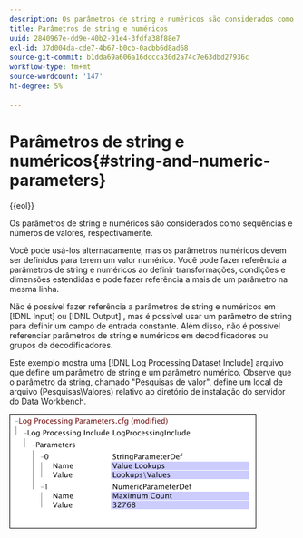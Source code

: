 ```yaml
---
description: Os parâmetros de string e numéricos são considerados como sequências e números de valores, respectivamente.
title: Parâmetros de string e numéricos
uuid: 2840967e-dd9e-40b2-91e4-3fdfa38f88e7
exl-id: 37d004da-cde7-4b67-b0cb-0acbb6d8ad68
source-git-commit: b1dda69a606a16dccca30d2a74c7e63dbd27936c
workflow-type: tm+mt
source-wordcount: '147'
ht-degree: 5%

---
```


# Parâmetros de string e numéricos{#string-and-numeric-parameters}

{{eol}}

Os parâmetros de string e numéricos são considerados como sequências e números de valores, respectivamente.

Você pode usá-los alternadamente, mas os parâmetros numéricos devem ser definidos para terem um valor numérico. Você pode fazer referência a parâmetros de string e numéricos ao definir transformações, condições e dimensões estendidas e pode fazer referência a mais de um parâmetro na mesma linha.

Não é possível fazer referência a parâmetros de string e numéricos em [!DNL Input] ou [!DNL Output] , mas é possível usar um parâmetro de string para definir um campo de entrada constante. Além disso, não é possível referenciar parâmetros de string e numéricos em decodificadores ou grupos de decodificadores.

Este exemplo mostra uma [!DNL Log Processing Dataset Include] arquivo que define um parâmetro de string e um parâmetro numérico. Observe que o parâmetro da string, chamado &quot;Pesquisas de valor&quot;, define um local de arquivo (Pesquisas\Valores) relativo ao diretório de instalação do servidor do Data Workbench.

![](assets/cfg_Parameters_StringNumeric.png)
